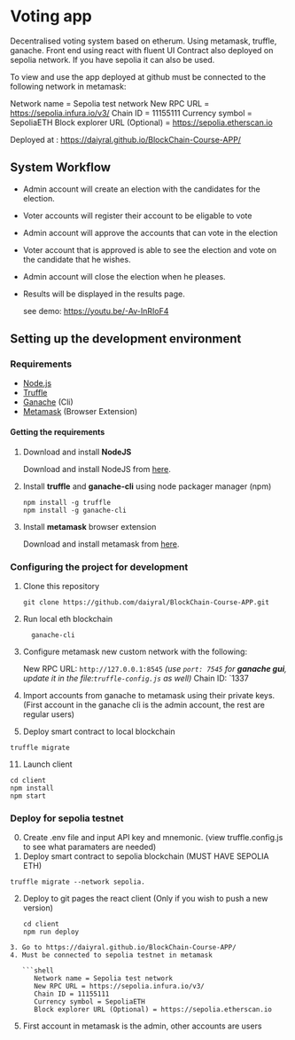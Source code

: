 # Voting app
Decentralised voting system based on etherum. 
Using metamask, truffle, ganache.
Front end using react with fluent UI
Contract also deployed on sepolia network. If you have sepolia it can also be used.

To view and use the app deployed at github must be connected to the following network in metamask:

Network name = Sepolia test network
New RPC URL = https://sepolia.infura.io/v3/
Chain ID = 11155111
Currency symbol = SepoliaETH
Block explorer URL (Optional) = https://sepolia.etherscan.io

Deployed at : https://daiyral.github.io/BlockChain-Course-APP/

## System Workflow
- Admin account will create an election with the candidates for the election.
- Voter accounts will register their account to be eligable to vote
- Admin account will approve the accounts that can vote in the election
- Voter account that is approved is able to see the election and vote on the candidate that he wishes.
- Admin account will close the election when he pleases.
- Results will be displayed in the results page.

  see demo: https://youtu.be/-Av-InRIoF4

  
## Setting up the development environment

### Requirements

- [Node.js](https://nodejs.org)
- [Truffle](https://www.trufflesuite.com/truffle)
- [Ganache](https://github.com/trufflesuite/ganache-cli) (Cli)
- [Metamask](https://metamask.io/) (Browser Extension)

#### Getting the requirements

1. Download and install **NodeJS**

   Download and install NodeJS from [here](https://nodejs.org/en/download/ "Go to official NodeJS download page.").

2. Install **truffle** and **ganache-cli** using node packager manager (npm)

   ```shell
   npm install -g truffle
   npm install -g ganache-cli
   ```

3. Install **metamask** browser extension

   Download and install metamask from [here](https://metamask.io/download "Go to official metamask download page.").

### Configuring the project for development

1. Clone this repository
   
   ```git clone https://github.com/daiyral/BlockChain-Course-APP.git```
   
3. Run local eth blockchain
   
   ```shell
     ganache-cli
   ```
   
5. Configure metamask new custom network with the following:
   
     New RPC URL: `http://127.0.0.1:8545` *(use `port: 7545` for **ganache gui**, update it in the file:`truffle-config.js` as well)*
     Chain ID: `1337
   
7. Import accounts from ganache to metamask using their private keys. (First account in the ganache cli is the admin account, the rest are regular users)
   
9. Deploy smart contract to local blockchain
    
  ``` shell
  truffle migrate
```
  
11. Launch client
    
   ```shell
   cd client
   npm install
   npm start
  ```

### Deploy for sepolia testnet
0. Create .env file and input API key and mnemonic. (view truffle.config.js to see what paramaters are needed)
1. Deploy smart contract to sepolia blockchain (MUST HAVE SEPOLIA ETH)
    
  ``` shell
  truffle migrate --network sepolia.
```
  
2. Deploy to git pages the react client (Only if you wish to push a new version)
    
   ```shell
   cd client
   npm run deploy
```
3. Go to https://daiyral.github.io/BlockChain-Course-APP/
4. Must be connected to sepolia testnet in metamask

   ```shell
      Network name = Sepolia test network
      New RPC URL = https://sepolia.infura.io/v3/
      Chain ID = 11155111
      Currency symbol = SepoliaETH
      Block explorer URL (Optional) = https://sepolia.etherscan.io
  ```
5. First account in metamask is the admin, other accounts are users

